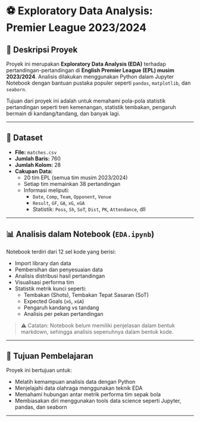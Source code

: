 # ⚽ Exploratory Data Analysis: Premier League 2023/2024

## 📌 Deskripsi Proyek

Proyek ini merupakan **Exploratory Data Analysis (EDA)** terhadap pertandingan-pertandingan di **English Premier League (EPL) musim 2023/2024**. Analisis dilakukan menggunakan Python dalam Jupyter Notebook dengan bantuan pustaka populer seperti `pandas`, `matplotlib`, dan `seaborn`.

Tujuan dari proyek ini adalah untuk memahami pola-pola statistik pertandingan seperti tren kemenangan, statistik tembakan, pengaruh bermain di kandang/tandang, dan banyak lagi.

---

## 📁 Dataset

- **File:** `matches.csv`
- **Jumlah Baris:** 760
- **Jumlah Kolom:** 28
- **Cakupan Data:**
  - 20 tim EPL (semua tim musim 2023/2024)
  - Setiap tim memainkan 38 pertandingan
  - Informasi meliputi:
    - `Date`, `Comp`, `Team`, `Opponent`, `Venue`
    - `Result`, `GF`, `GA`, `xG`, `xGA`
    - Statistik: `Poss`, `Sh`, `SoT`, `Dist`, `PK`, `Attendance`, dll

---

## 📊 Analisis dalam Notebook (`EDA.ipynb`)

Notebook terdiri dari 12 sel kode yang berisi:

- Import library dan data
- Pembersihan dan penyesuaian data
- Analisis distribusi hasil pertandingan
- Visualisasi performa tim
- Statistik metrik kunci seperti:
  - Tembakan (Shots), Tembakan Tepat Sasaran (SoT)
  - Expected Goals (`xG`, `xGA`)
  - Pengaruh kandang vs tandang
  - Analisis per pekan pertandingan

> ⚠️ Catatan: Notebook belum memiliki penjelasan dalam bentuk markdown, sehingga analisis sepenuhnya dalam bentuk kode.

---

## 🎯 Tujuan Pembelajaran

Proyek ini bertujuan untuk:

- Melatih kemampuan analisis data dengan Python
- Menjelajahi data olahraga menggunakan teknik EDA
- Memahami hubungan antar metrik performa tim sepak bola
- Membiasakan diri menggunakan tools data science seperti Jupyter, pandas, dan seaborn

---



